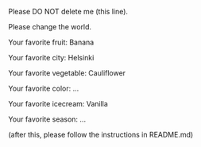 Please DO NOT delete me (this line).

Please change the world.   


Your favorite fruit: Banana

Your favorite city: Helsinki

Your favorite vegetable: Cauliflower

Your favorite color: ...

Your favorite icecream: Vanilla

Your favorite season: ...


(after this, please follow the instructions in README.md)

